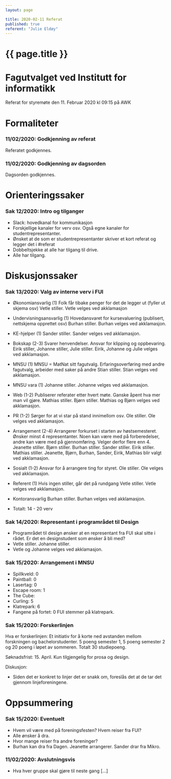 ```yaml
---
layout: page

title: 2020-02-11 Referat
published: true
referent: "Julie Eldøy"
---
```

# {{ page.title }}

# Fagutvalget ved Institutt for informatikk

Referat for styremøte den 11. Februar 2020 kl 09:15 på AWK

# Formaliteter

### 11/02/2020: Godkjenning av referat

Referatet godkjennes.

### 11/02/2020: Godkjenning av dagsorden

Dagsorden godkjennes.

# Orienteringssaker

### Sak 12/2020: Intro og tilganger

-   Slack: hovedkanal for kommunikasjon
-   Forskjellige kanaler for verv osv. Også egne kanaler for studentrepresentanter.
-   Ønsket at de som er studentrepresentanter skriver et kort referat og legger det i #referat
-   Dobbeltsjekke at alle har tilgang til drive.
-   Alle har tilgang.


# Diskusjonssaker

### Sak 13/2020: Valg av interne verv i FUI

-   Økonomiansvarlig (1)
    Folk får tibake penger for det de legger ut (fyller ut skjema osv)
    Vetle stiller. Vetle velges ved akklamasjon
-   Undervisningsansvarlig (1)
    Hovedansvaret for kursevaluering (publisert, nettskjema opprettet osv)
    Burhan stiller. Burhan velges ved akklamasjon.
-   KE-hjelper (1)
    Sander stiller.
    Sander velges ved akklamasjon.
-   Bokskap (2-3)
    Svarer henvendelser. Ansvar for klipping og oppbevaring.
    Eirik stiller, Johanne stiller, Julie stiller.
    Eirik, Johanne og Julie velges ved akklamasjon.
-   MNSU  (1)
    MNSU = MatNat sitt fagutvalg.
    Erfaringsoverføring med andre fagutvalg, arbeider med saker på andre
    Stian stiller. Stian velges ved akklamasjon.
-   MNSU vara  (1)
    Johanne stiller.
    Johanne velges ved akklamasjon.
-   Web (1-2)
    Publiserer referater etter hvert møte.
    Ganske åpent hva mer man vil gjøre.
    Mathias stiller. Bjørn stiller.
    Mathias og Bjørn velges ved akklamasjon.
-   PR (1-2)
    Sørger for at vi star på stand innimellom osv.
    Ole stiller.
    Ole velges ved akklamasjon.
-   Arrangement (2-4)
    Arrangerer forkurset i starten av høstsemesteret.
    Ønsker minst 4 representanter. Noen kan være med på forberedelser, andre kan være med på gjennomføring. Velger derfor flere enn 4.
    Jeanette stiller. Bjørn stiller. Burhan stiller. Sander stiller. Eirik stiller. Mathias stiller.
    Jeanette, Bjørn, Burhan, Sander, Eirik, Mathias blir valgt ved akklamasjon.
-   Sosialt  (1-2)
    Ansvar for å arrangere ting for styret.
    Ole stiller.
    Ole velges ved akklamasjon.
-   Referent (1)
    Hvis ingen stiller, går det på rundgang
    Vetle stiller.
    Vetle velges ved akklamasjon.
-   Kontoransvarlig
    Burhan stiller.
    Burhan velges ved akklamasjon.  


-   Totalt: 14 - 20 verv


### Sak 14/2020: Representant i programrådet til Design

-   Programrådet til design ønsker at en representant fra FUI skal sitte i rådet. Er det en designstudent som ønsker å bli med?
-   Vetle stiller. Johanne stiller.
-   Vetle og Johanne velges ved akklamasjon.


### Sak 15/2020: Arrangement i MNSU

-   Spillkveld: 0
-   Paintball: 0
-   Lasertag: 0
-   Escape room: 1
-   The Cube:
-   Curling: 5
-   Klatrepark: 6
-   Fangene på fortet: 0
FUI stemmer på klatrepark.


### Sak 15/2020: Forskerlinjen

Hva er forskerlinjen: Et initiativ for å korte ned avstanden mellom forskningen og bachelorstudenter. 5 poeng semester 1, 5 poeng semester 2 og 20 poeng i løpet av sommeren. Totalt 30 studiepoeng.

Søknadsfrist: 15. April. Kun tilgjengelig for prosa og design.

Diskusjon:
-   Siden det er konkret to linjer det er snakk om, foreslås det at de tar det gjennom linjeforeningene.


# Oppsummering

### Sak 15/2020: Eventuelt

-   Hvem vil være med på foreningsfesten? Hvem reiser fra FUI?
-   Alle ønsker å dra.
-   Hvor mange reiser fra andre foreninger?
-   Burhan kan dra fra Dagen. Jeanette arrangerer. Sander drar fra Mikro.


### 11/02/2020: Avslutningsvis

-   Hva hver gruppe skal gjøre til neste gang
    [...]
